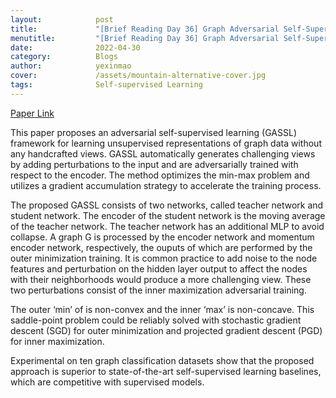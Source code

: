 ```yaml
---
layout:            post
title:             "[Brief Reading Day 36] Graph Adversarial Self-Supervised Learning"
menutitle:         "[Brief Reading Day 36] Graph Adversarial Self-Supervised Learning"
date:              2022-04-30
category:          Blogs
author:            yexinmao
cover:             /assets/mountain-alternative-cover.jpg
tags:              Self-supervised Learning
---
```


[Paper Link](https://proceedings.neurips.cc/paper/2021/file/7d3010c11d08cf990b7614d2c2ca9098-Paper.pdf)

This paper proposes an adversarial self-supervised learning (GASSL) framework for learning unsupervised representations of graph data without any handcrafted views. GASSL automatically generates challenging views by adding perturbations to the input and are adversarially trained with respect to the encoder. The method optimizes the min-max problem and utilizes a gradient accumulation strategy to accelerate the training process.

The proposed GASSL consists of two networks, called teacher network and student network. The encoder of the student network is the moving average of the teacher network. The teacher network has an additional MLP to avoid collapse. A graph G is processed by the encoder network and momentum encoder network, respectively, the ouputs of which are performed by the outer minimization training. It is common practice to add noise to the node features and perturbation on the hidden layer output to affect the nodes with their neighborhoods would produce a more challenging view. These two perturbations consist of the inner maximization adversarial training. 

The outer ‘min’ of is non-convex and the inner ‘max’ is non-concave. This saddle-point problem could be reliably solved with stochastic gradient descent (SGD) for outer minimization and projected gradient descent (PGD) for inner maximization.

Experimental on ten graph classification datasets show that the proposed approach is superior to state-of-the-art self-supervised learning baselines, which are competitive with supervised models.
